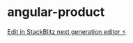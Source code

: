# angular-product

[Edit in StackBlitz next generation editor ⚡️](https://stackblitz.com/~/github.com/aarhissa/angular-product)